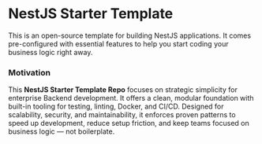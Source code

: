 # NestJS Starter Template

This is an open-source template for building NestJS applications. It comes pre-configured with essential features to help you start coding your business logic right away.

### Motivation
This **NestJS Starter Template Repo** focuses on strategic simplicity for enterprise Backend development. It offers a clean, modular foundation with built-in tooling for testing, linting, Docker, and CI/CD. Designed for scalability, security, and maintainability, it enforces proven patterns to speed up development, reduce setup friction, and keep teams focused on business logic — not boilerplate.